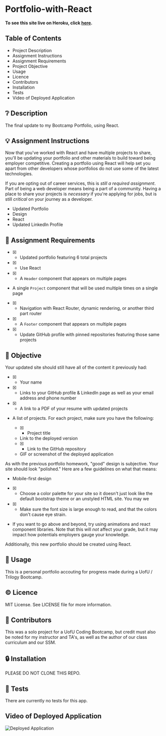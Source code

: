 # Portfolio-with-React

**To see this site live on Heroku, click [here](https://dashboard.heroku.com/apps/natalie-react-portfolio).**

## **Table of Contents**

* Project Description
* Assignment Instructions
* Assignment Requirements
* Project Objective
* Usage
* Licence
* Contributors
* Installation
* Tests
* Video of Deployed Application

## ❔ **Description**

The final update to my Bootcamp Portfolio, using React. 

## 💡 **Assignment Instructions**

Now that you've worked with React and have multiple projects to share, you'll be updating your portfolio and other materials to build toward being employer competitive. Creating a portfolio using React will help set you apart from other developers whose portfolios do not use some of the latest technologies.

If you are opting out of career services, this is *still a required assignment*. Part of being a web developer means being a part of a community. Having a place to share your projects is *necessary* if you're applying for jobs, but is still *critical* on your journey as a developer.

  - Updated Portfolio
  - Design
  - React
  - Updated LinkedIn Profile

## 📌 **Assignment Requirements**

- [x] * Updated portfolio featuring 6 total projects

- [x] * Use React

- [x] * A `Header` component that appears on multiple pages

* A single `Project` component that will be used multiple times on a single page 

- [x] * Navigation with React Router, dynamic rendering, or another third part router

- [x] * A `Footer` component that appears on multiple pages

- [x] * Update GitHub profile with pinned repositories featuring those same projects

## 🔲 **Objective**

Your updated site should still have all of the content it previously had:

- [x] * Your name

- [x] * Links to your GitHub profile & LinkedIn page as well as your email address and phone number

- [x] * A link to a PDF of your resume with updated projects

* A list of projects. For each project, make sure you have the following:

  - [x] * Project title

  * Link to the deployed version

  - [x] * Link to the GitHub repository

  * GIF or screenshot of the deployed application
  
As with the previous portfolio homework, "good" design is subjective. Your site should look
"polished." Here are a few guidelines on what that means:

* Mobile-first design

- [x] * Choose a color palette for your site so it doesn't just look like
the default bootstrap theme or an unstyled HTML site. You may we

- [x] * Make sure the font size is large enough to read, and that the colors don't cause eye strain.

* If you want to go above and beyond, try using animations and react component libraries. Note 
that this will _not_ affect your grade, but it may impact how potentials employers gauge your knowledge.

Additionally, this new portfolio should be created using React.

## 🔑 **Usage**

This is a personal portfolio accouting for progress made during a UofU / Trilogy Bootcamp. 

## © **Licence**

MIT License. See LICENSE file for more information.

## 💬 **Contributors**

This was a solo project for a UofU Coding Bootcamp, but credit must also be noted for my instructor and TA's, as well as the author of our class curriculum and our SSM. 

## 🔒 **Installation**

PLEASE DO NOT CLONE THIS REPO. 

## 📂 **Tests**

There are currently no tests for this app. 

## **Video of Deployed Application**

![Deployed Application]()
